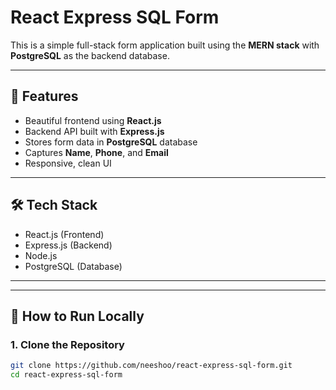 # React Express SQL Form

This is a simple full-stack form application built using the **MERN stack** with **PostgreSQL** as the backend database.

---

## 🚀 Features

- Beautiful frontend using **React.js**
- Backend API built with **Express.js**
- Stores form data in **PostgreSQL** database
- Captures **Name**, **Phone**, and **Email**
- Responsive, clean UI

---

## 🛠️ Tech Stack

- React.js (Frontend)
- Express.js (Backend)
- Node.js
- PostgreSQL (Database)

---


---

## 🧪 How to Run Locally

### 1. Clone the Repository

```bash
git clone https://github.com/neeshoo/react-express-sql-form.git
cd react-express-sql-form
